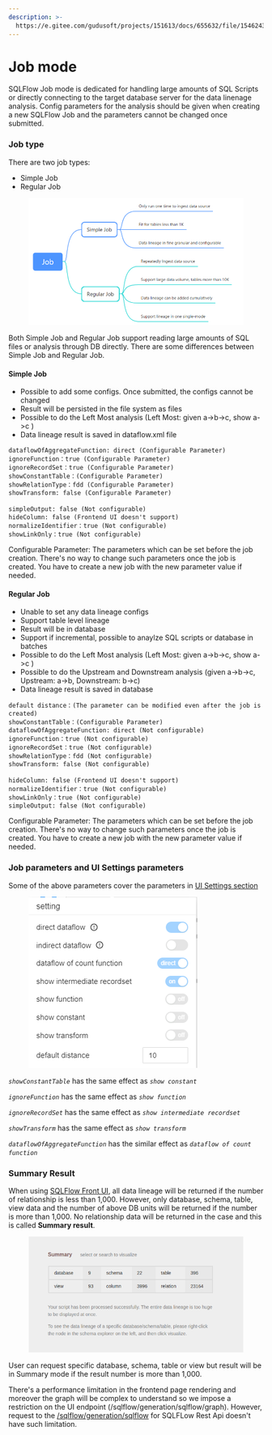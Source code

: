 ```yaml
---
description: >-
  https://e.gitee.com/gudusoft/projects/151613/docs/655632/file/1546243?sub_id=5928451
---
```


# Job mode

SQLFlow Job mode is dedicated for handling large amounts of SQL Scripts or directly connecting to the target database server for the data linenage analysis. Config parameters for the analysis should be given when creating a new SQLFlow Job and the parameters cannot be changed once submitted.&#x20;

### Job type

There are two job types:

* Simple Job
* Regular Job

&#x20;

<figure><img src="../../../.gitbook/assets/image (1) (1) (1) (1) (1) (1) (1).png" alt=""><figcaption></figcaption></figure>

Both Simple Job and Regular Job support reading large amounts of SQL files or analysis through DB directly. There are some differences between Simple Job and Regular Job.&#x20;

#### Simple Job

* Possible to add some configs. Once submitted, the configs cannot be changed
* Result will be persisted in the file system as files
* Possible to do the Left Most analysis (Left Most: given a->b->c, show a->c )
* Data lineage result is saved in dataflow.xml file

```
dataflowOfAggregateFunction: direct (Configurable Parameter)
ignoreFunction：true (Configurable Parameter)
ignoreRecordSet：true (Configurable Parameter)
showConstantTable：(Configurable Parameter)
showRelationType：fdd (Configurable Parameter)
showTransform: false (Configurable Parameter)

simpleOutput: false (Not configurable)
hideColumn: false (Frontend UI doesn't support)
normalizeIdentifier：true (Not configurable)
showLinkOnly：true (Not configurable)
```

Configurable Parameter:  The parameters which can be set before the job creation. There's no way to change such parameters once the job is created. You have to create a new job with the new parameter value if needed.

#### Regular Job

* Unable to set any data lineage configs
* Support table level lineage
* Result will be in database
* Support if incremental, possible to anaylze SQL scripts or database in batches
* Possible to do the Left Most analysis (Left Most: given a->b->c, show a->c )
* Possible to do the Upstream and Downstream analysis (given a->b->c, Upstream: a->b, Downstream: b->c)
* Data lineage result is saved in database

```
default distance：(The parameter can be modified even after the job is created)
showConstantTable：(Configurable Parameter)
dataflowOfAggregateFunction: direct (Not configurable)
ignoreFunction：true (Not configurable)
ignoreRecordSet：true (Not configurable)
showRelationType：fdd (Not configurable)
showTransform: false (Not configurable)

hideColumn: false (Frontend UI doesn't support)
normalizeIdentifier：true (Not configurable)
showLinkOnly：true (Not configurable)
simpleOutput: false (Not configurable)
```

Configurable Parameter:  The parameters which can be set before the job creation. There's no way to change such parameters once the job is created. You have to create a new job with the new parameter value if needed.

### Job parameters and UI Settings parameters

Some of the above parameters cover the parameters in [UI Settings section](../../ui/settings.md)

<figure><img src="../../../.gitbook/assets/12321.png" alt=""><figcaption></figcaption></figure>

_`showConstantTable`_ has the same effect as _`show constant`_

_`ignoreFunction`_ has the same effect as _`show function`_

_`ignoreRecordSet`_ has the same effect as _`show intermediate recordset`_

_`showTransform`_ has the same effect as _`show transform`_

_`dataflowOfAggregateFunction`_ has the similar effect as _`dataflow of count function`_

### Summary Result

When using [SQLFlow Front UI](../../ui/), all data lineage will be returned if the number of relationship is less than 1,000. However, only database, schema, table, view data and the number of above DB units will be returned if the number is more than 1,000. No relationship data will be returned in the case and this is called **Summary result**.

<figure><img src="../../../.gitbook/assets/Screenshot from 2022-10-25 23-58-49.png" alt=""><figcaption></figcaption></figure>

User can request specific database, schema, table or view but result will be in Summary mode if the result number is more than 1,000.

There's a performance limitation in the frontend page rendering and moreover the graph will be complex to understand so we impose a restriction on the UI endpoint (/sqlflow/generation/sqlflow/graph). However, request to the [/sqlflow/generation/sqlflow](../../../3.-api-docs/sqlflow-rest-api-reference/generation-interface/sqlflow-generation-sqlflow.md) for SQLFLow Rest Api doesn't have such limitation.
